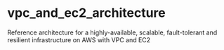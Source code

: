 # vpc_and_ec2_architecture

Reference architecture for a highly-available, scalable, fault-tolerant and resilient infrastructure on AWS with VPC and EC2